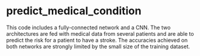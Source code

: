 # predict_medical_condition

This code includes a fully-connected network and a CNN. The two architectures are fed with medical data from several patients and are able to predict the risk for a patient to have a stroke.
The accuracies achieved on both networks are strongly limited by the small size of the training dataset.
